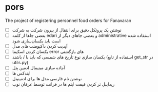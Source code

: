 # pors
The project of registering personnel food orders for Fanavaran 

- [ ] نوشتن یک پروتکل دقیق برای انتقال از بیرون شرکت به شرکت
- [ ] بعضی جاها از کلمه edari و بعضی جاهای دیگر از administrative استفاده شده است باید یکسان‌سازی شود
- [ ] آپدیت کردن داکیومنت های مدل
- [ ] یکسان کردن اسکیما error  های بازگشتی
- [ ] یکسان سازی نوع تاریخ های شمسی که باید با / باشند (استفاده از تابع get_str  در utils.py)
- [ ] آماده سازی مینیمال ادمین پنل
- [ ] ایندکس ها
- [ ] نوشتن نام فارسی مدل ها برای ادمینپنل
- [ ] ریدایبل تر کردن قیمت ایتم ها در فرانت توسط عرفان نوب